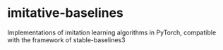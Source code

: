 # imitative-baselines
Implementations of imitation learning algorithms in PyTorch, compatible with the framework of stable-baselines3
